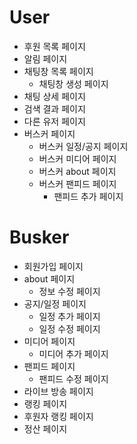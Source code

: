 # User

- 후원 목록 페이지
- 알림 페이지
- 채팅창 목록 페이지
  - 채팅창 생성 페이지
- 채팅 상세 페이지
- 검색 결과 페이지
- 다른 유저 페이지
- 버스커 페이지
  - 버스커 일정/공지 페이지
  - 버스커 미디어 페이지
  - 버스커 about 페이지
  - 버스커 팬피드 페이지
    - 팬피드 추가 페이지

# Busker

- 회원가입 페이지
- about 페이지
  - 정보 수정 페이지
- 공지/일정 페이지
  - 일정 추가 페이지
  - 일정 수정 페이지
- 미디어 페이지
  - 미디어 추가 페이지
- 팬피드 페이지
  - 팬피드 수정 페이지
- 라이브 방송 페이지
- 랭킹 페이지
- 후원자 랭킹 페이지
- 정산 페이지
